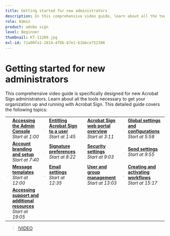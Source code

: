 ```yaml
---
title: Getting started for new administrators
description: In this comprehensive video guide, learn about all the tools necessary to get your organization up and running with Acrobat Sign
role: Admin
product: adobe sign
level: Beginner
thumbnail: KT-11289.jpg
exl-id: 71a00fa1-2814-4f8b-87e1-61bbce752308
---
```

# Getting started for new administrators

This comprehensive video guide is specifically designed for new Acrobat Sign administrators. Learn about all the tools necessary to get your organization up and running with Acrobat Sign. This detailed guide covers the following topics:

<table style="table-layout:auto">
<tr>
  <td>
    <a href="https://video.tv.adobe.com/v/343565/?autoplay=true&t=60">
      <img alt="Fast forward image" src="../assets/Stepforward_18.png" />
    </a>
  </td>
  <td>
     <a href="https://video.tv.adobe.com/v/343565/?autoplay=true&t=60"><strong>Accessing the Admin Console</strong></a>
         <br>
        <em>Start at 1:00</em>
    </td>
    <td>
    <a href="https://video.tv.adobe.com/v/343565/?autoplay=true&t=105">
      <img alt="Fast forward image" src="../assets/Stepforward_18.png" />
    </a>
  </td>
  <td>
     <a href="https://video.tv.adobe.com/v/343565/?autoplay=true&t=105"><strong>Entitling Acrobat Sign to a user</strong></a>
        <br>
        <em>Start at 1:45</em>
    </td>
    <td>
    <a href="https://video.tv.adobe.com/v/343565/?autoplay=true&t=191">
      <img alt="Fast forward image" src="../assets/Stepforward_18.png" />
    </a>
  </td>
  <td>
     <a href="https://video.tv.adobe.com/v/343565/?autoplay=true&t=191"><strong>Acrobat Sign web portal overview</strong></a>
        <br>
        <em>Start at 3:11</em>
    </td>
    <td>
    <a href="https://video.tv.adobe.com/v/343565/?autoplay=true&t=358">
      <img alt="Fast forward image" src="../assets/Stepforward_18.png" />
    </a>
  </td>
  <td>
     <a href="https://video.tv.adobe.com/v/343565/?autoplay=true&t=358"><strong>Global settings and configurations</strong></a>
        <br>
        <em>Start at 5:58</em>
    </td>
  </tr>
  <tr>
    <td>
    <a href="https://video.tv.adobe.com/v/343565/?autoplay=true&t=460">
      <img alt="Fast forward image" src="../assets/Stepforward_18.png" />
    </a>
  </td>
  <td>
     <a href="https://video.tv.adobe.com/v/343565/?autoplay=true&t=460"><strong>Account branding and setup</strong></a>
         <br>
        <em>Start at 7:40</em>
    </td>
    <td>
    <a href="https://video.tv.adobe.com/v/343565/?autoplay=true&t=502">
      <img alt="Fast forward image" src="../assets/Stepforward_18.png" />
    </a>
  </td>
  <td>
     <a href="https://video.tv.adobe.com/v/343565/?autoplay=true&t=502"><strong>Signature preferences</strong></a>
        <br>
        <em>Start at 8:22</em>
    </td>
    <td>
    <a href="https://video.tv.adobe.com/v/343565/?autoplay=true&t=543">
      <img alt="Fast forward image" src="../assets/Stepforward_18.png" />
    </a>
  </td>
  <td>
     <a href="https://video.tv.adobe.com/v/343565/?autoplay=true&t=543"><strong>Security settings</strong></a>
        <br>
        <em>Start at 9:03</em>
    </td>
    <td>
    <a href="https://video.tv.adobe.com/v/343565/?autoplay=true&t=595">
      <img alt="Fast forward image" src="../assets/Stepforward_18.png" />
    </a>
  </td>
  <td>
     <a href="https://video.tv.adobe.com/v/343565/?autoplay=true&t=595"><strong>Send settings</strong></a>
        <br>
        <em>Start at 9:55</em>
    </td>
  </tr>
  <tr>
    <td>
    <a href="https://video.tv.adobe.com/v/343565/?autoplay=true&t=720">
      <img alt="Fast forward image" src="../assets/Stepforward_18.png" />
    </a>
  </td>
  <td>
     <a href="https://video.tv.adobe.com/v/343565/?autoplay=true&t=720"><strong>Message templates</strong></a>
         <br>
        <em>Start at 12:00</em>
    </td>
    <td>
    <a href="https://video.tv.adobe.com/v/343565/?autoplay=true&t=755">
      <img alt="Fast forward image" src="../assets/Stepforward_18.png" />
    </a>
  </td>
  <td>
     <a href="https://video.tv.adobe.com/v/343565/?autoplay=true&t=755"><strong>Email settings</strong></a>
        <br>
        <em>Start at 12:35</em>
    </td>
    <td>
    <a href="https://video.tv.adobe.com/v/343565/?autoplay=true&t=783">
      <img alt="Fast forward image" src="../assets/Stepforward_18.png" />
    </a>
  </td>
  <td>
     <a href="https://video.tv.adobe.com/v/343565/?autoplay=true&t=783"><strong>User and group management</strong></a>
        <br>
        <em>Start at 13:03</em>
    </td>
    <td>
    <a href="https://video.tv.adobe.com/v/343565/?autoplay=true&t=917">
      <img alt="Fast forward image" src="../assets/Stepforward_18.png" />
    </a>
  </td>
  <td>
     <a href="https://video.tv.adobe.com/v/343565/?autoplay=true&t=917"><strong>Creating and activating workflows</strong></a>
        <br>
        <em>Start at 15:17</em>
  </td>
</tr>
<tr>
  <td>
     <a href="https://video.tv.adobe.com/v/343565/?autoplay=true&t=1145">
      <img alt="Fast forward image" src="../assets/Stepforward_18.png" />
    </a>
    </td>
    <td>
     <a href="https://video.tv.adobe.com/v/343565/?autoplay=true&t=1145"><strong>Accessing support and additional resources</strong></a>
        <br>
        <em>Start at 19:05</em>
    </td>
  </tr>
  </table>

>[!VIDEO](https://video.tv.adobe.com/v/343565?hidetitle=true)

